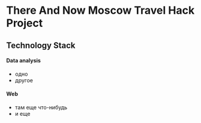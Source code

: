 # There And Now Moscow Travel Hack Project
 

## Technology Stack
#### Data analysis
- одно 
- другое 

#### Web
- там еще что-нибудь
- и еще 


